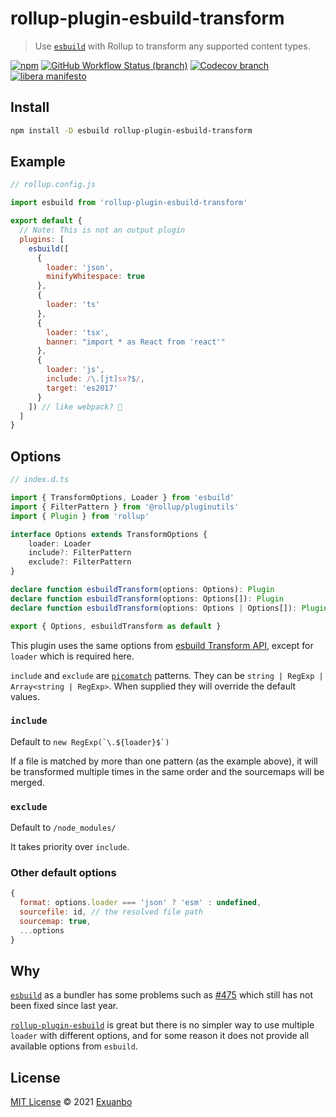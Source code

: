 # rollup-plugin-esbuild-transform

> Use [`esbuild`](https://esbuild.github.io/api/#transform-api) with Rollup to transform any supported content types.

[![npm](https://img.shields.io/npm/v/rollup-plugin-esbuild-transform)](https://www.npmjs.com/package/rollup-plugin-esbuild-transform)
[![GitHub Workflow Status (branch)](https://img.shields.io/github/workflow/status/exuanbo/rollup-plugin-esbuild-transform/Node.js%20CI/main)](https://github.com/exuanbo/rollup-plugin-esbuild-transform/actions?query=workflow)
[![Codecov branch](https://img.shields.io/codecov/c/gh/exuanbo/rollup-plugin-esbuild-transform/main?token=hyLDj7tMfT)](https://app.codecov.io/gh/exuanbo/rollup-plugin-esbuild-transform/)
[![libera manifesto](https://img.shields.io/badge/libera-manifesto-lightgrey.svg)](https://liberamanifesto.com)

## Install

```sh
npm install -D esbuild rollup-plugin-esbuild-transform
```

## Example

```js
// rollup.config.js

import esbuild from 'rollup-plugin-esbuild-transform'

export default {
  // Note: This is not an output plugin
  plugins: [
    esbuild([
      {
        loader: 'json',
        minifyWhitespace: true
      },
      {
        loader: 'ts'
      },
      {
        loader: 'tsx',
        banner: "import * as React from 'react'"
      },
      {
        loader: 'js',
        include: /\.[jt]sx?$/,
        target: 'es2017'
      }
    ]) // like webpack? 🤔
  ]
}
```

## Options

```ts
// index.d.ts

import { TransformOptions, Loader } from 'esbuild'
import { FilterPattern } from '@rollup/pluginutils'
import { Plugin } from 'rollup'

interface Options extends TransformOptions {
    loader: Loader
    include?: FilterPattern
    exclude?: FilterPattern
}

declare function esbuildTransform(options: Options): Plugin
declare function esbuildTransform(options: Options[]): Plugin
declare function esbuildTransform(options: Options | Options[]): Plugin

export { Options, esbuildTransform as default }
```

This plugin uses the same options from [esbuild Transform API](https://esbuild.github.io/api/#transform-api), except for `loader` which is required here.

`include` and `exclude` are [`picomatch`](https://github.com/micromatch/picomatch#globbing-features) patterns. They can be `string | RegExp | Array<string | RegExp>`. When supplied they will override the default values.

### `include`

Default to <code>new RegExp(\`\\.\${loader}\$\`)</code>

If a file is matched by more than one pattern (as the example above), it will be transformed multiple times in the same order and the sourcemaps will be merged.

### `exclude`

Default to `/node_modules/`

It takes priority over `include`.

### Other default options

```js
{
  format: options.loader === 'json' ? 'esm' : undefined,
  sourcefile: id, // the resolved file path
  sourcemap: true,
  ...options
}
```

## Why

[`esbuild`](https://esbuild.github.io/api/#build-api) as a bundler has some problems such as [#475](https://github.com/evanw/esbuild/issues/475) which still has not been fixed since last year.

[`rollup-plugin-esbuild`](https://github.com/egoist/rollup-plugin-esbuild) is great but there is no simpler way to use multiple `loader` with different options, and for some reason it does not provide all available options from `esbuild`.

## License

[MIT License](https://github.com/exuanbo/rollup-plugin-esbuild-transform/blob/main/LICENSE) © 2021 [Exuanbo](https://github.com/exuanbo)
